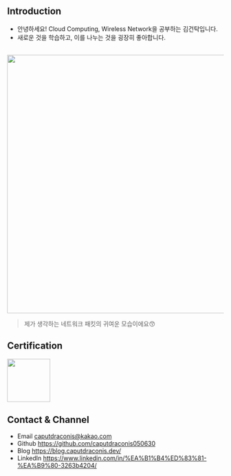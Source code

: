 ## Introduction
- 안녕하세요! Cloud Computing, Wireless Network을 공부하는 김건탁입니다.
- 새로운 것을 학습하고, 이를 나누는 것을 굉장히 좋아합니다.

<br />
<a href="https://i0.wp.com/media0.giphy.com/media/9x6fPJVGpq9HO/giphy.gif" width="500"><img src="https://i0.wp.com/media0.giphy.com/media/9x6fPJVGpq9HO/giphy.gif" width="600"></a>

> 제가 생각하는 네트워크 패킷의 귀여운 모습이에요😙






## Certification
<a href="https://www.credly.com/badges/723ea604-35c4-4730-a1fe-1a12a6f6afdc/public_url"><img src="https://images.credly.com/size/220x220/images/0e284c3f-5164-4b21-8660-0d84737941bc/image.png" width="100"></a>



## Contact & Channel
- Email      caputdraconis@kakao.com
- Github     https://github.com/caputdraconis050630
- Blog       https://blog.caputdraconis.dev/
- LinkedIn   https://www.linkedin.com/in/%EA%B1%B4%ED%83%81-%EA%B9%80-3263b4204/
